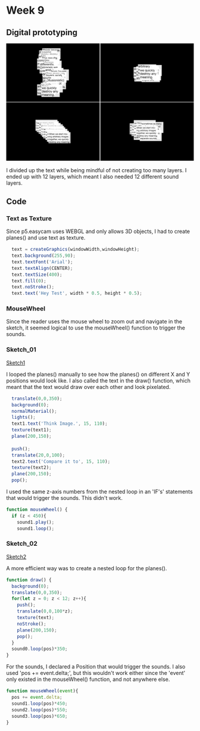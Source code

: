 # Week 9

## Digital prototyping
![png](https://github.com/KristineGudmundsen/CodeWords/raw/master/SKO/Week_09/LayersDemo.png)

I divided up the text while being mindful of not creating too many layers. I ended up with 12 layers, which meant I also needed 12 different sound layers.

## Code

### Text as Texture
Since p5.easycam uses WEBGL and only allows 3D objects, I had to create planes() and use text as texture. 

```javascript
  text = createGraphics(windowWidth,windowHeight);
  text.background(255,90);
  text.textFont('Arial');
  text.textAlign(CENTER);
  text.textSize(400);
  text.fill(0);
  text.noStroke();
  text.text('Hey Test', width * 0.5, height * 0.5);
```

### MouseWheel
Since the reader uses the mouse wheel to zoom out and navigate in the sketch, it seemed logical to use the mouseWheel() function to trigger the sounds. 

### Sketch_01
[Sketch1](https://kristinegudmundsen.github.io/CodeWords/SKO/Week_09/MajorProjectSketch01/)

I looped the planes() manually to see how the planes() on different X and Y positions would look like. I also called the text in the draw() function, which meant that the text would draw over each other and look pixelated.

```javascript
  translate(0,0,350);
  background(0);
  normalMaterial();
  lights();
  text1.text('Think Image.', 15, 110);
  texture(text1);
  plane(200,150);
  
  push();
  translate(20,0,100);
  text2.text('Compare it to', 15, 110);
  texture(text2);
  plane(200,150);
  pop();
```
I used the same z-axis numbers from the nested loop in an 'IF's' statements that would trigger the sounds. This didn't work. 

```javascript
function mouseWheel() {
  if (z < 450){
    sound1.play();
    sound1.loop();
```

### Sketch_02
[Sketch2](https://kristinegudmundsen.github.io/CodeWords/SKO/Week_09/MajorProjectSketch02/)

A more efficient way was to create a nested loop for the planes(). 

```javascript
function draw() {
  background(0);
  translate(0,0,350);
  for(let z = 0; z < 12; z++){
    push();
    translate(0,0,100*z);
    texture(text);
    noStroke();
    plane(200,150);
    pop();
  }
  sound0.loop(pos)*350;
}
 ```
 
For the sounds, I declared a Position that would trigger the sounds. I also used 'pos += event.delta;', but this wouldn't work either since the 'event' only existed in the mouseWheel() function, and not anywhere else.

```javascript
function mouseWheel(event){
  pos += event.delta;
  sound1.loop(pos)*450;
  sound2.loop(pos)*550;
  sound3.loop(pos)*650;
}
 ```

